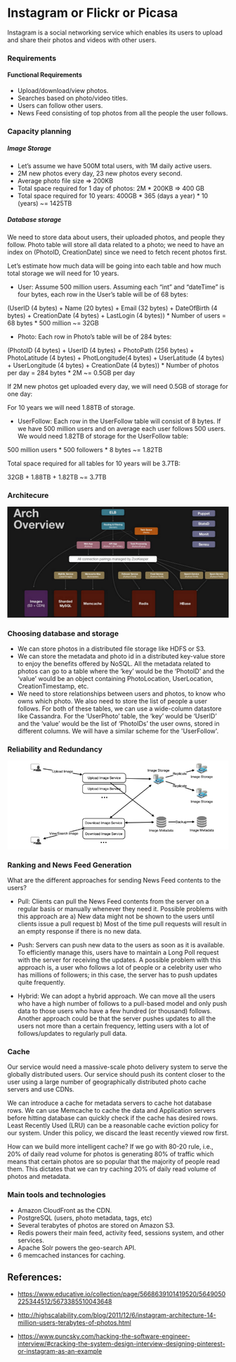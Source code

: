 # Instagram or Flickr or Picasa

Instagram is a social networking service which enables its users to upload and share their photos and videos with other users.

### Requirements

#### Functional Requirements

- Upload/download/view photos.
- Searches based on photo/video titles.
- Users can follow other users.
- News Feed consisting of top photos from all the people the user follows.

### Capacity planning
##### Image Storage


- Let’s assume we have 500M total users, with 1M daily active users.
- 2M new photos every day, 23 new photos every second.
- Average photo file size => 200KB
- Total space required for 1 day of photos: 2M * 200KB => 400 GB
- Total space required for 10 years: 400GB * 365 (days a year) * 10 (years) ~= 1425TB

##### Database storage
We need to store data about users, their uploaded photos, and people they follow. Photo table will store all data related to a photo; we need to have an index on (PhotoID, CreationDate) since we need to fetch recent photos first.

Let’s estimate how much data will be going into each table and how much total storage we will need for 10 years.

- User: Assume 500 million users. Assuming each “int” and “dateTime” is four bytes, each row in the User’s table will be of 68 bytes: 

(UserID (4 bytes) + Name (20 bytes) + Email (32 bytes) + DateOfBirth (4 bytes) + CreationDate (4 bytes) + LastLogin (4 bytes)) * Number of users = 68 bytes * 500 million ~= 32GB

- Photo: Each row in Photo’s table will be of 284 bytes: 

(PhotoID (4 bytes) + UserID (4 bytes) + PhotoPath (256 bytes) + PhotoLatitude (4 bytes) + PhotLongitude(4 bytes) + UserLatitude (4 bytes) + UserLongitude (4 bytes) + CreationDate (4 bytes)) * Number of photos per day = 284 bytes  * 2M ~= 0.5GB per day

If 2M new photos get uploaded every day, we will need 0.5GB of storage for one day:

For 10 years we will need 1.88TB of storage.

- UserFollow: Each row in the UserFollow table will consist of 8 bytes. If we have 500 million users and on average each user follows 500 users. We would need 1.82TB of storage for the UserFollow table:

500 million users * 500 followers * 8 bytes ~= 1.82TB

Total space required for all tables for 10 years will be 3.7TB:

32GB + 1.88TB + 1.82TB ~= 3.7TB

### Architecure
![System design](architecture.png)

### Choosing database and storage
- We can store photos in a distributed file storage like HDFS or S3.
- We can store the metadata and photo id in a distributed key-value store to enjoy the benefits offered by NoSQL. All the metadata related to photos can go to a table where the ‘key’ would be the ‘PhotoID’ and the ‘value’ would be an object containing PhotoLocation, UserLocation, CreationTimestamp, etc.
- We need to store relationships between users and photos, to know who owns which photo. We also need to store the list of people a user follows. For both of these tables, we can use a wide-column datastore like Cassandra. For the ‘UserPhoto’ table, the ‘key’ would be ‘UserID’ and the ‘value’ would be the list of ‘PhotoIDs’ the user owns, stored in different columns. We will have a similar scheme for the 'UserFollow'.


### Reliability and Redundancy
![System design](image-redundancy.png)

### Ranking and News Feed Generation
What are the different approaches for sending News Feed contents to the users?

- Pull: Clients can pull the News Feed contents from the server on a regular basis or manually whenever they need it. Possible problems with this approach are a) New data might not be shown to the users until clients issue a pull request b) Most of the time pull requests will result in an empty response if there is no new data.

- Push: Servers can push new data to the users as soon as it is available. To efficiently manage this, users have to maintain a Long Poll request with the server for receiving the updates. A possible problem with this approach is, a user who follows a lot of people or a celebrity user who has millions of followers; in this case, the server has to push updates quite frequently.

- Hybrid: We can adopt a hybrid approach. We can move all the users who have a high number of follows to a pull-based model and only push data to those users who have a few hundred (or thousand) follows. Another approach could be that the server pushes updates to all the users not more than a certain frequency, letting users with a lot of follows/updates to regularly pull data.

### Cache
Our service would need a massive-scale photo delivery system to serve the globally distributed users. Our service should push its content closer to the user using a large number of geographically distributed photo cache servers and use CDNs.

We can introduce a cache for metadata servers to cache hot database rows. We can use Memcache to cache the data and Application servers before hitting database can quickly check if the cache has desired rows. Least Recently Used (LRU) can be a reasonable cache eviction policy for our system. Under this policy, we discard the least recently viewed row first.

How can we build more intelligent cache? If we go with 80-20 rule, i.e., 20% of daily read volume for photos is generating 80% of traffic which means that certain photos are so popular that the majority of people read them. This dictates that we can try caching 20% of daily read volume of photos and metadata.

### Main tools and technologies
- Amazon CloudFront as the CDN.
- PostgreSQL (users, photo metadata, tags, etc)
- Several terabytes of photos are stored on Amazon S3.
- Redis powers their main feed, activity feed, sessions system, and other services.
- Apache Solr powers the geo-search API.
- 6 memcached instances for caching.


## References:

- https://www.educative.io/collection/page/5668639101419520/5649050225344512/5673385510043648

- http://highscalability.com/blog/2011/12/6/instagram-architecture-14-million-users-terabytes-of-photos.html

- https://www.puncsky.com/hacking-the-software-engineer-interview/#cracking-the-system-design-interview-designing-pinterest-or-instagram-as-an-example
